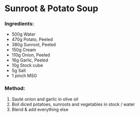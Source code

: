 # Sunroot & Potato Soup

### Ingredients:
- 500g Water
- 470g Potato, Peeled
- 380g Sunroot, Peeled
- 150g Cream
- 110g Onion, Peeled
- 16g Garlic, Peeled
- 10g Stock cube
- 5g Salt
- 1 pinch MSG

### Method:
1. Sauté onion and garlic in olive oil
2. Boil diced potatoes, sunroots and vegetables in stock / water
3. Blend & add everything else